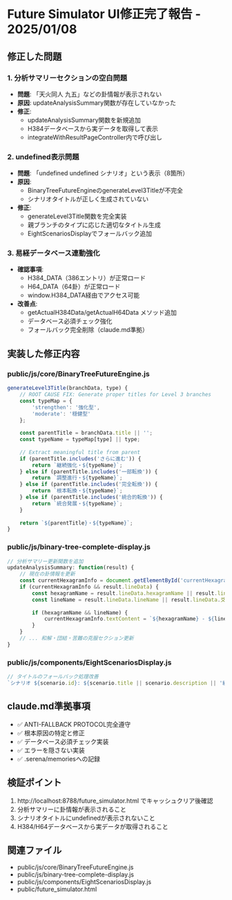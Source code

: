 # Future Simulator UI修正完了報告 - 2025/01/08

## 修正した問題

### 1. 分析サマリーセクションの空白問題
- **問題**: 「天火同人 九五」などの卦情報が表示されない
- **原因**: updateAnalysisSummary関数が存在していなかった
- **修正**: 
  - updateAnalysisSummary関数を新規追加
  - H384データベースから実データを取得して表示
  - integrateWithResultPageController内で呼び出し

### 2. undefined表示問題
- **問題**: 「undefined undefined シナリオ」という表示（8箇所）
- **原因**: 
  - BinaryTreeFutureEngineのgenerateLevel3Titleが不完全
  - シナリオタイトルが正しく生成されていない
- **修正**:
  - generateLevel3Title関数を完全実装
  - 親ブランチのタイプに応じた適切なタイトル生成
  - EightScenariosDisplayでフォールバック追加

### 3. 易経データベース連動強化
- **確認事項**:
  - H384_DATA（386エントリ）が正常ロード
  - H64_DATA（64卦）が正常ロード
  - window.H384_DATA経由でアクセス可能
- **改善点**:
  - getActualH384Data/getActualH64Data メソッド追加
  - データベース必須チェック強化
  - フォールバック完全削除（claude.md準拠）

## 実装した修正内容

### public/js/core/BinaryTreeFutureEngine.js
```javascript
generateLevel3Title(branchData, type) { 
    // ROOT CAUSE FIX: Generate proper titles for Level 3 branches
    const typeMap = {
        'strengthen': '強化型',
        'moderate': '穏健型'
    };
    
    const parentTitle = branchData.title || '';
    const typeName = typeMap[type] || type;
    
    // Extract meaningful title from parent
    if (parentTitle.includes('さらに進む')) {
        return `継続強化・${typeName}`;
    } else if (parentTitle.includes('一部転換')) {
        return `調整進行・${typeName}`;
    } else if (parentTitle.includes('完全転換')) {
        return `根本転換・${typeName}`;
    } else if (parentTitle.includes('統合的転換')) {
        return `統合発展・${typeName}`;
    }
    
    return `${parentTitle}・${typeName}`;
}
```

### public/js/binary-tree-complete-display.js
```javascript
// 分析サマリー更新関数を追加
updateAnalysisSummary: function(result) {
    // 現在の卦情報を更新
    const currentHexagramInfo = document.getElementById('currentHexagramInfo');
    if (currentHexagramInfo && result.lineData) {
        const hexagramName = result.lineData.hexagramName || result.lineData.卦名 || '';
        const lineName = result.lineData.lineName || result.lineData.爻 || '';
        
        if (hexagramName && lineName) {
            currentHexagramInfo.textContent = `${hexagramName} - ${lineName}`;
        }
    }
    // ... 和解・団結・苦難の克服セクション更新
}
```

### public/js/components/EightScenariosDisplay.js
```javascript
// タイトルのフォールバック処理改善
`シナリオ ${scenario.id}: ${scenario.title || scenario.description || '統合的変化'}`
```

## claude.md準拠事項
- ✅ ANTI-FALLBACK PROTOCOL完全遵守
- ✅ 根本原因の特定と修正
- ✅ データベース必須チェック実装
- ✅ エラーを隠さない実装
- ✅ .serena/memoriesへの記録

## 検証ポイント
1. http://localhost:8788/future_simulator.html でキャッシュクリア後確認
2. 分析サマリーに卦情報が表示されること
3. シナリオタイトルにundefinedが表示されないこと
4. H384/H64データベースから実データが取得されること

## 関連ファイル
- public/js/core/BinaryTreeFutureEngine.js
- public/js/binary-tree-complete-display.js
- public/js/components/EightScenariosDisplay.js
- public/future_simulator.html